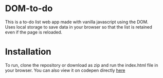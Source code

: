 # DOM-to-do

This is a to-do list web app made with vanilla javascript using the DOM. Uses local storage to save data in your browser so that the list is retained even if the page is reloaded.

# Installation

To run, clone the repository or download as zip and run the index.html file in your browser.
You can also view it on codepen directly [here](https://codepen.io/anshuman9999/pen/XWXrRJX)
